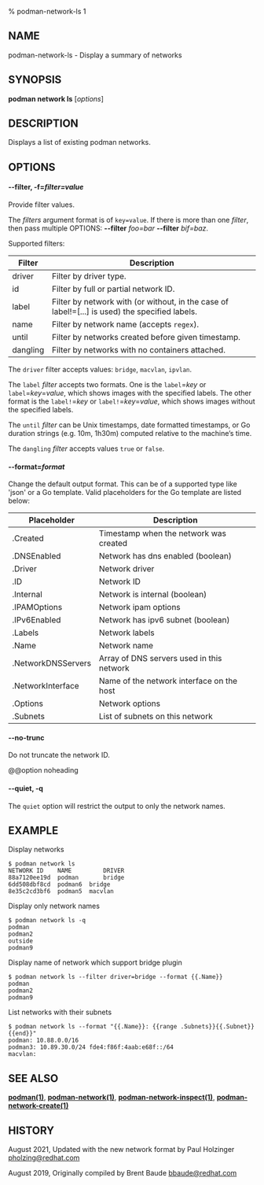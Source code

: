 % podman-network-ls 1

## NAME

podman\-network\-ls - Display a summary of networks

## SYNOPSIS

**podman network ls** [*options*]

## DESCRIPTION

Displays a list of existing podman networks.

## OPTIONS

#### **--filter**, **-f**=_filter=value_

Provide filter values.

The _filters_ argument format is of `key=value`. If there is more than one _filter_, then pass multiple OPTIONS: **--filter** _foo=bar_ **--filter** _bif=baz_.

Supported filters:

| **Filter** | **Description**                                                                                |
| ---------- | ---------------------------------------------------------------------------------------------- |
| driver     | Filter by driver type.                                                                         |
| id         | Filter by full or partial network ID.                                                          |
| label      | Filter by network with (or without, in the case of label!=[...] is used) the specified labels. |
| name       | Filter by network name (accepts `regex`).                                                      |
| until      | Filter by networks created before given timestamp.                                             |
| dangling   | Filter by networks with no containers attached.                                                |

The `driver` filter accepts values: `bridge`, `macvlan`, `ipvlan`.

The `label` _filter_ accepts two formats. One is the `label`=_key_ or `label`=_key_=_value_, which shows images with the specified labels. The other format is the `label!`=_key_ or `label!`=_key_=_value_, which shows images without the specified labels.

The `until` _filter_ can be Unix timestamps, date formatted timestamps, or Go duration strings (e.g. 10m, 1h30m) computed relative to the machine’s time.

The `dangling` _filter_ accepts values `true` or `false`.

#### **--format**=_format_

Change the default output format. This can be of a supported type like 'json'
or a Go template.
Valid placeholders for the Go template are listed below:

| **Placeholder**    | **Description**                           |
| ------------------ | ----------------------------------------- |
| .Created           | Timestamp when the network was created    |
| .DNSEnabled        | Network has dns enabled (boolean)         |
| .Driver            | Network driver                            |
| .ID                | Network ID                                |
| .Internal          | Network is internal (boolean)             |
| .IPAMOptions       | Network ipam options                      |
| .IPv6Enabled       | Network has ipv6 subnet (boolean)         |
| .Labels            | Network labels                            |
| .Name              | Network name                              |
| .NetworkDNSServers | Array of DNS servers used in this network |
| .NetworkInterface  | Name of the network interface on the host |
| .Options           | Network options                           |
| .Subnets           | List of subnets on this network           |

#### **--no-trunc**

Do not truncate the network ID.

@@option noheading

#### **--quiet**, **-q**

The `quiet` option will restrict the output to only the network names.

## EXAMPLE

Display networks

```
$ podman network ls
NETWORK ID    NAME         DRIVER
88a7120ee19d  podman       bridge
6dd508dbf8cd  podman6  bridge
8e35c2cd3bf6  podman5  macvlan
```

Display only network names

```
$ podman network ls -q
podman
podman2
outside
podman9
```

Display name of network which support bridge plugin

```
$ podman network ls --filter driver=bridge --format {{.Name}}
podman
podman2
podman9
```

List networks with their subnets

```
$ podman network ls --format "{{.Name}}: {{range .Subnets}}{{.Subnet}} {{end}}"
podman: 10.88.0.0/16
podman3: 10.89.30.0/24 fde4:f86f:4aab:e68f::/64
macvlan:
```

## SEE ALSO

**[podman(1)](podman.md)**, **[podman-network(1)](podman-network.md)**, **[podman-network-inspect(1)](podman-network-inspect.md)**, **[podman-network-create(1)](podman-network-create.md)**

## HISTORY

August 2021, Updated with the new network format by Paul Holzinger <pholzing@redhat.com>

August 2019, Originally compiled by Brent Baude <bbaude@redhat.com>
